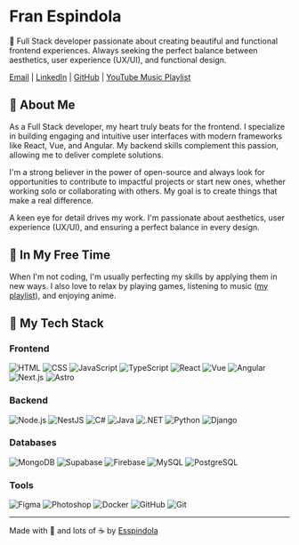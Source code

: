 # Fran Espindola

🌸 Full Stack developer passionate about creating beautiful and functional frontend experiences. Always seeking the perfect balance between aesthetics, user experience (UX/UI), and functional design.

[Email](mailto:franespindola71@gmail.com) | [LinkedIn](https://www.linkedin.com/in/espindola-francisco/) | [GitHub](https://github.com/esspindola) | [YouTube Music Playlist](https://music.youtube.com/playlist?list=PLr8nCm0aobtRA0SAeeK4Fa9tbWf-r-ton)

## 💜 About Me

As a Full Stack developer, my heart truly beats for the frontend. I specialize in building engaging and intuitive user interfaces with modern frameworks like React, Vue, and Angular. My backend skills complement this passion, allowing me to deliver complete solutions.

I'm a strong believer in the power of open-source and always look for opportunities to contribute to impactful projects or start new ones, whether working solo or collaborating with others. My goal is to create things that make a real difference.

A keen eye for detail drives my work. I'm passionate about aesthetics, user experience (UX/UI), and ensuring a perfect balance in every design.

## 🌸 In My Free Time

When I'm not coding, I'm usually perfecting my skills by applying them in new ways. I also love to relax by playing games, listening to music ([my playlist](https://music.youtube.com/playlist?list=PLr8nCm0aobtRA0SAeeK4Fa9tbWf-r-ton)), and enjoying anime.

## 🍣 My Tech Stack

### Frontend

![HTML](https://skillicons.dev/icons?i=html)
![CSS](https://skillicons.dev/icons?i=css)
![JavaScript](https://skillicons.dev/icons?i=js)
![TypeScript](https://skillicons.dev/icons?i=ts)
![React](https://skillicons.dev/icons?i=react)
![Vue](https://skillicons.dev/icons?i=vue)
![Angular](https://skillicons.dev/icons?i=angular)
![Next.js](https://skillicons.dev/icons?i=nextjs)
![Astro](https://skillicons.dev/icons?i=astro)

### Backend

![Node.js](https://skillicons.dev/icons?i=nodejs)
![NestJS](https://skillicons.dev/icons?i=nestjs)
![C#](https://skillicons.dev/icons?i=cs)
![Java](https://skillicons.dev/icons?i=java)
![.NET](https://skillicons.dev/icons?i=dotnet)
![Python](https://skillicons.dev/icons?i=python)
![Django](https://skillicons.dev/icons?i=django)

### Databases

![MongoDB](https://skillicons.dev/icons?i=mongodb)
![Supabase](https://skillicons.dev/icons?i=supabase)
![Firebase](https://skillicons.dev/icons?i=firebase)
![MySQL](https://skillicons.dev/icons?i=mysql)
![PostgreSQL](https://skillicons.dev/icons?i=postgresql)

### Tools

![Figma](https://skillicons.dev/icons?i=figma)
![Photoshop](https://skillicons.dev/icons?i=ps)
![Docker](https://skillicons.dev/icons?i=docker)
![GitHub](https://skillicons.dev/icons?i=github)
![Git](https://skillicons.dev/icons?i=git)

---

Made with 💖 and lots of ☕ by [Esspindola](https://frysccou-dev.vercel.app/)
